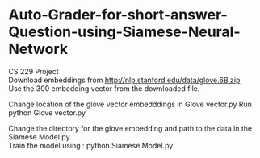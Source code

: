 # Auto-Grader-for-short-answer-Question-using-Siamese-Neural-Network
CS 229 Project\
Download embeddings from http://nlp.stanford.edu/data/glove.6B.zip
\
Use the 300 embedding vector from the downloaded file.

Change location of the glove vector embedddings in Glove vector.py
Run python Glove vector.py


Change the directory for the glove embedding and path to the data in the Siamese Model.py.\
Train the model using : python Siamese Model.py
